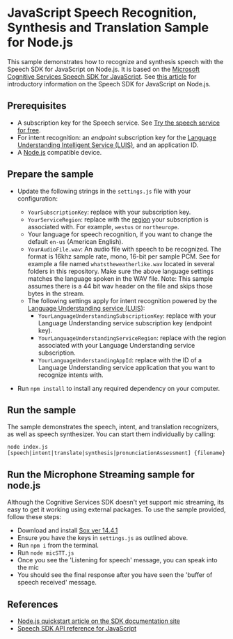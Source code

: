 # JavaScript Speech Recognition, Synthesis and Translation Sample for Node.js

This sample demonstrates how to recognize and synthesis speech with the Speech SDK for JavaScript on Node.js. It is based on the [Microsoft Cognitive Services Speech SDK for JavaScript](https://aka.ms/csspeech/npmpackage).
See [this article](https://docs.microsoft.com/azure/cognitive-services/speech-service/get-started-speech-to-text?pivots=programming-language-nodejs) for introductory information on the Speech SDK for JavaScript on Node.js.

## Prerequisites

* A subscription key for the Speech service. See [Try the speech service for free](https://docs.microsoft.com/azure/cognitive-services/speech-service/get-started).
* For intent recognition: an *endpoint* subscription key for the [Language Understanding Intelligent Service (LUIS)](https://www.luis.ai/home), and an application ID.
* A [Node.js](https://nodejs.org) compatible device.

## Prepare the sample

* Update the following strings in the `settings.js` file with your configuration:
  * `YourSubscriptionKey`: replace with your subscription key.
  * `YourServiceRegion`: replace with the [region](https://aka.ms/csspeech/region) your subscription is associated with. For example, `westus` or `northeurope`.
  * Your language for speech recognition, if you want to change the default `en-us` (American English).
  * `YourAudioFile.wav`: An audio file with speech to be recognized. The format is 16khz sample rate, mono, 16-bit per sample PCM. See for example a file named `whatstheweatherlike.wav` located in several folders in this repository. Make sure the above language settings matches the language spoken in the WAV file. Note: This sample assumes there is a 44 bit wav header on the file and skips those bytes in the stream.
  * The following settings apply for intent recognition powered by the [Language Understanding service (LUIS)](https://aka.ms/csspeech/luisdocs):
    * `YourLanguageUnderstandingSubscriptionKey`: replace with your Language Understanding service subscription key (endpoint key).
    * `YourLanguageUnderstandingServiceRegion`: replace with the region associated with your Language Understanding service subscription.
    * `YourLanguageUnderstandingAppId`: replace with the ID of a Language Understanding service application that you want to recognize intents with.

* Run `npm install` to install any required dependency on your computer.

## Run the sample

The sample demonstrates the speech, intent, and translation recognizers, as well as speech synthesizer. You can start them individually by calling:

```shell
node index.js [speech|intent|translate|synthesis|pronunciationAssessment] {filename}
```

## Run the Microphone Streaming sample for node.js

Although the Cognitive Services SDK doesn't yet support mic streaming, its easy to get it working using external packages.
To use the sample provided, follow these steps:
* Download and install [Sox ver 14.4.1](https://sourceforge.net/projects/sox/files/sox/14.4.1/)
* Ensure you have the keys in `settings.js` as outlined above.
* Run `npm i` from the terminal.
* Run `node micSTT.js`
* Once you see the 'Listening for speech' message, you can speak into the mic
* You should see the final response after you have seen the 'buffer of speech received' message.

## References

* [Node.js quickstart article on the SDK documentation site](https://docs.microsoft.com/azure/cognitive-services/speech-service/quickstart-js-node)
* [Speech SDK API reference for JavaScript](https://aka.ms/csspeech/javascriptref)
